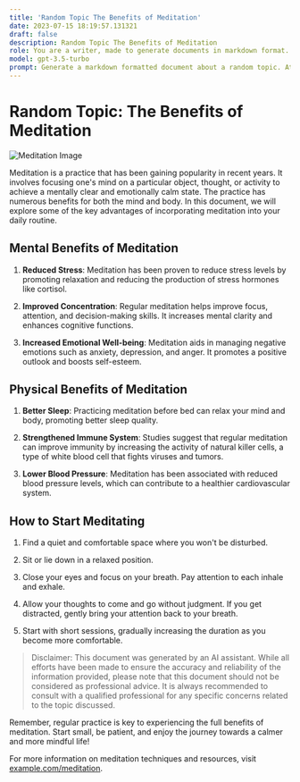 ```yaml
---
title: 'Random Topic The Benefits of Meditation'
date: 2023-07-15 18:19:57.131321
draft: false
description: Random Topic The Benefits of Meditation
role: You are a writer, made to generate documents in markdown format. It is very important that all of the documents you generate are in valid markdown format.
model: gpt-3.5-turbo
prompt: Generate a markdown formatted document about a random topic. At the bottom, include a disclaimer explaining that the document was generated by you. The first line of the document should be the title. Make sure that the entire document is in proper markdown format, using a mix of various tags to make the document visually appealing.
---
```


# Random Topic: The Benefits of Meditation

![Meditation Image](https://example.com/meditation-image.png)

Meditation is a practice that has been gaining popularity in recent years. It involves focusing one's mind on a particular object, thought, or activity to achieve a mentally clear and emotionally calm state. The practice has numerous benefits for both the mind and body. In this document, we will explore some of the key advantages of incorporating meditation into your daily routine.

## Mental Benefits of Meditation

1. **Reduced Stress**: Meditation has been proven to reduce stress levels by promoting relaxation and reducing the production of stress hormones like cortisol.

2. **Improved Concentration**: Regular meditation helps improve focus, attention, and decision-making skills. It increases mental clarity and enhances cognitive functions.

3. **Increased Emotional Well-being**: Meditation aids in managing negative emotions such as anxiety, depression, and anger. It promotes a positive outlook and boosts self-esteem.

## Physical Benefits of Meditation

1. **Better Sleep**: Practicing meditation before bed can relax your mind and body, promoting better sleep quality.

2. **Strengthened Immune System**: Studies suggest that regular meditation can improve immunity by increasing the activity of natural killer cells, a type of white blood cell that fights viruses and tumors.

3. **Lower Blood Pressure**: Meditation has been associated with reduced blood pressure levels, which can contribute to a healthier cardiovascular system.

## How to Start Meditating

1. Find a quiet and comfortable space where you won't be disturbed.

2. Sit or lie down in a relaxed position.

3. Close your eyes and focus on your breath. Pay attention to each inhale and exhale.

4. Allow your thoughts to come and go without judgment. If you get distracted, gently bring your attention back to your breath.

5. Start with short sessions, gradually increasing the duration as you become more comfortable.

> Disclaimer: This document was generated by an AI assistant. While all efforts have been made to ensure the accuracy and reliability of the information provided, please note that this document should not be considered as professional advice. It is always recommended to consult with a qualified professional for any specific concerns related to the topic discussed.

Remember, regular practice is key to experiencing the full benefits of meditation. Start small, be patient, and enjoy the journey towards a calmer and more mindful life!

For more information on meditation techniques and resources, visit [example.com/meditation](https://example.com/meditation).
